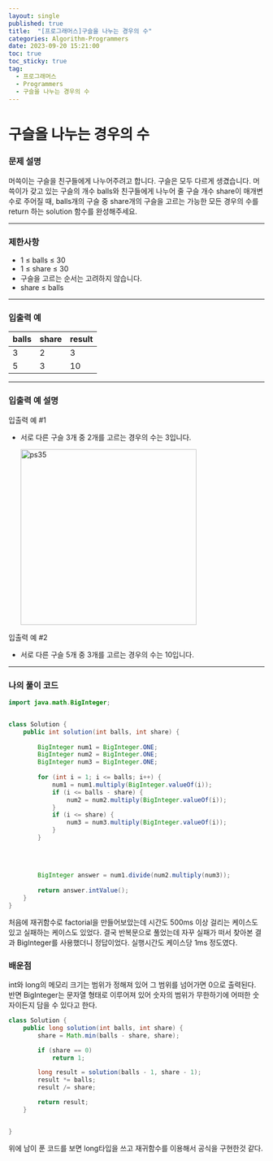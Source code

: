 ```yaml
---
layout: single
published: true
title:  "[프로그래머스]구슬을 나누는 경우의 수"
categories: Algorithm-Programmers
date: 2023-09-20 15:21:00
toc: true
toc_sticky: true
tag:   
  - 프로그래머스
  - Programmers
  - 구슬을 나누는 경우의 수
---
```


# 구슬을 나누는 경우의 수

### 문제 설명

머쓱이는 구슬을 친구들에게 나누어주려고 합니다. 구슬은 모두 다르게 생겼습니다. 머쓱이가 갖고 있는 구슬의 개수 balls와 친구들에게 나누어 줄 구슬 개수 share이 매개변수로 주어질 때, balls개의 구슬 중 share개의 구슬을 고르는 가능한 모든 경우의 수를 return 하는 solution 함수를 완성해주세요.



----------------

### 제한사항

* 1 ≤ balls ≤ 30
* 1 ≤ share ≤ 30
* 구슬을 고르는 순서는 고려하지 않습니다.
* share ≤ balls



----------------

### 입출력 예


|balls	|share	|result|
|---|---|---|
|3	|2	|3|
|5	|3	|10|
----------------
### 입출력 예 설명

입출력 예 #1  

* 서로 다른 구슬 3개 중 2개를 고르는 경우의 수는 3입니다.
  
  <img width="346" alt="ps35" src="https://github.com/BaxDailyGit/BaxDailyGit.github.io/assets/99312529/e51943e1-cd7d-4e16-b80d-8d5a28bb54a9">


입출력 예 #2  

* 서로 다른 구슬 5개 중 3개를 고르는 경우의 수는 10입니다.

  


----------------

### 나의 풀이 코드

```java
import java.math.BigInteger;


class Solution {
    public int solution(int balls, int share) {
        
        BigInteger num1 = BigInteger.ONE;
        BigInteger num2 = BigInteger.ONE;
        BigInteger num3 = BigInteger.ONE;
        
        for (int i = 1; i <= balls; i++) {
            num1 = num1.multiply(BigInteger.valueOf(i));
            if (i <= balls - share) {
                num2 = num2.multiply(BigInteger.valueOf(i));
            }
            if (i <= share) {
                num3 = num3.multiply(BigInteger.valueOf(i));
            }
        }
        
    
        
        
        BigInteger answer = num1.divide(num2.multiply(num3));
        
        return answer.intValue();
    }
}
```
<p>
처음에 재귀함수로 factorial을 만들어보았는데 시간도 500ms 이상 걸리는 케이스도 있고 실패하는 케이스도 있었다. 결국 반복문으로 풀었는데 자꾸 실패가 떠서 찾아본 결과 BigInteger를 사용했더니 정답이었다. 실행시간도 케이스당 1ms 정도였다.
</p>




### 배운점

int와 long의 메모리 크기는 범위가 정해져 있어 그 범위를 넘어가면 0으로 출력된다. 반면 BigInteger는 문자열 형태로 이루어져 있어 숫자의 범위가 무한하기에 어떠한 숫자이든지 담을 수 있다고 한다.

```java
class Solution {
    public long solution(int balls, int share) {
        share = Math.min(balls - share, share);

        if (share == 0)
            return 1;

        long result = solution(balls - 1, share - 1);
        result *= balls;
        result /= share;

        return result;
    }


}
```

<p>
위에 남이 푼 코드를 보면 long타입을 쓰고 재귀함수를 이용해서 공식을 구현한것 같다.
</p>



<p>

</p>
